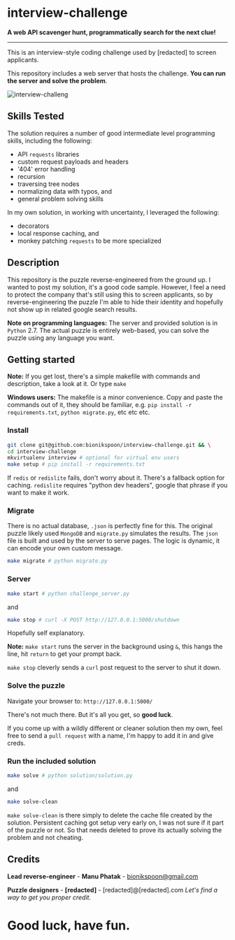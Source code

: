 # interview-challenge

**A web API scavenger hunt, programmatically search for the next clue!**

----------

This is an interview-style coding challenge used by [redacted] to screen applicants.

This repository includes a web server that hosts the challenge. **You can run the server and solve the problem**.

![interview-challeng](https://cloud.githubusercontent.com/assets/5052422/7423470/12a31a68-ef5b-11e4-9cad-4203d7f1ffc3.png)

## Skills Tested

The solution requires a number of good intermediate level programming skills, including the following:

- API `requests` libraries
- custom request payloads and headers
- '404' error handling
- recursion
- traversing tree nodes
- normalizing data with typos, and
- general problem solving skills

In my own solution, in working with uncertainty, I leveraged the following:

- decorators
- local response caching, and
- monkey patching `requests` to be more specialized

## Description

This repository is the puzzle reverse-engineered from the ground up.  I wanted to post my solution, it's a good code sample. However, I feel a need to protect the company that's still using this to screen applicants, so by reverse-engineering the puzzle I'm able to hide their identity and hopefully not show up in related google search results.

**Note on programming languages:** The server and provided solution is in `Python` 2.7.  The actual puzzle is entirely web-based, you can solve the puzzle using any language you want. 

## Getting started

**Note:** If you get lost, there's a simple makefile with commands and description, take a look at it. Or type `make`

**Windows users:** The makefile is a minor convenience. Copy and paste the commands out of it, they should be familiar, e.g. `pip install -r requirements.txt`, `python migrate.py`, etc etc etc.

### Install

```sh
git clone git@github.com:bionikspoon/interview-challenge.git && \
cd interview-challenge
mkvirtualenv interview # optional for virtual env users
make setup # pip install -r requirements.txt
```

If `redis` or `redislite` fails, don't worry about it.  There's a fallback option for caching.  `redislite` requires "python dev headers", google that phrase if you want to make it work.


### Migrate

There is no actual database, `.json` is perfectly fine for this. The original puzzle likely used `MongoDB` and `migrate.py` simulates the results. The `json` file  is built and used by the server to serve pages.  The logic is dynamic, it can encode your own custom message.  

```sh
make migrate # python migrate.py
```

### Server

```sh
make start # python challenge_server.py
```

and 

```sh
make stop # curl -X POST http://127.0.0.1:5000/shutdown
```
Hopefully self explanatory.

**Note:** `make start` runs the server in the background using `&`, this hangs the line, hit `return` to get your prompt back.

`make stop` cleverly sends a `curl` post request to the server to shut it down.

### Solve the puzzle

Navigate your browser to: `http://127.0.0.1:5000/`

There's not much there.  But it's all you get, so **good luck**.

If you come up with a wildly different or cleaner solution then my own, feel free to send a `pull request` with a name, I'm happy to add it in and give creds.

### Run the included solution

```sh
make solve # python solution/solution.py
```

and 

```sh
make solve-clean
```

`make solve-clean` is there simply to delete the cache file created by the solution.  Persistent caching got setup very early on, I was not sure if it part of the puzzle or not.  So that needs deleted to prove its actually solving the problem and not cheating.

## Credits

**Lead reverse-engineer** - **Manu Phatak** - bionikspoon@gmail.com

**Puzzle designers** - **[redacted]** - [redacted]@[redacted].com *Let's find a way to get you proper credit.*

# Good luck, have fun.  